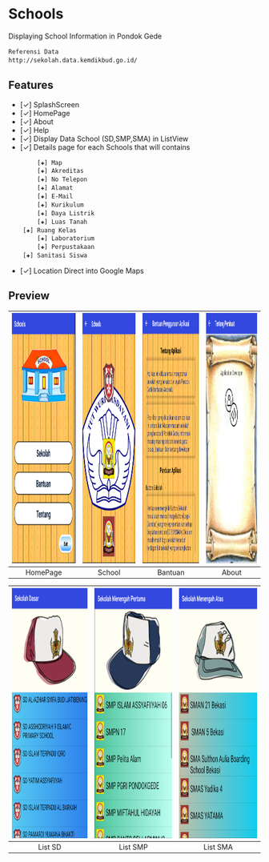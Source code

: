 # Schools
Displaying School Information in Pondok Gede

```bash
Referensi Data
http://sekolah.data.kemdikbud.go.id/
```

## Features

- [✓] SplashScreen
- [✓] HomePage
- [✓] About
- [✓] Help
- [✓] Display Data School (SD,SMP,SMA) in ListView
- [✓] Details page for each Schools that will contains
```bash
		[✚] Map
		[✚] Akreditas
		[✚] No Telepon
		[✚] Alamat
		[✚] E-Mail
		[✚] Kurikulum
		[✚] Daya Listrik
		[✚] Luas Tanah
    [✚] Ruang Kelas
		[✚] Laboratorium
		[✚] Perpustakaan
    [✚] Sanitasi Siswa
```
- [✓] Location Direct into Google Maps


## Preview
|<img src="https://raw.githubusercontent.com/PwS/Schools/master/HomePage.PNG" alt="HomePage" width="300px" height="500px" />|<img src="https://raw.githubusercontent.com/PwS/Schools/master/Schools.PNG" alt="School" width="300px" height="500px" />|<img src="https://raw.githubusercontent.com/PwS/Schools/master/Bantuan.PNG" alt="Bantuan" width="300px" height="500px" />|<img src="https://raw.githubusercontent.com/PwS/Schools/master/About.PNG" alt="About" width="300px" height="500px" />|
|:---:|:---:|:---:|:---:|
|HomePage|School|Bantuan|About|

|<img src="https://raw.githubusercontent.com/PwS/Schools/master/List%20SD.PNG" alt="ListSD" width="300px" height="500px" />|<img src="https://raw.githubusercontent.com/PwS/Schools/master/List%20SMP.PNG" alt="ListSMP" width="300px" height="500px" />|<img src="https://raw.githubusercontent.com/PwS/Schools/master/List%20SMA.PNG" alt="ListSMA" width="300px" height="500px" />
|:---:|:---:|:---:|
|List SD|List SMP|List SMA
